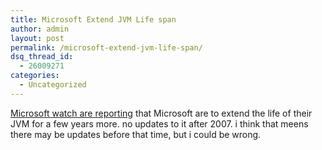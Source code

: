 ```yaml
---
title: Microsoft Extend JVM Life span
author: admin
layout: post
permalink: /microsoft-extend-jvm-life-span/
dsq_thread_id:
  - 26009271
categories:
  - Uncategorized
---
```

[Microsoft watch are reporting][1] that Microsoft are to extend the life of their JVM for a few years more. no updates to it after 2007. i think that meens there may be updates before that time, but i could be wrong.

 [1]: http://www.microsoft-watch.com/article2/0,4248,1567335,00.asp?kc=MWRSS02129TX1K0000535